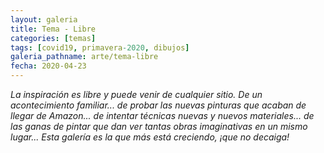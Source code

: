 ```yaml
---
layout: galeria
title: Tema - Libre
categories: [temas]
tags: [covid19, primavera-2020, dibujos]
galeria_pathname: arte/tema-libre
fecha: 2020-04-23
---
```


<em>La inspiración es libre y puede venir de cualquier sitio. De un acontecimiento familiar... de probar las nuevas pinturas que acaban de llegar de Amazon... de intentar técnicas nuevas y nuevos materiales... de las ganas de pintar que dan ver tantas obras imaginativas en un mismo lugar... Esta galería es la que más está creciendo, ¡que no decaiga!<em>


